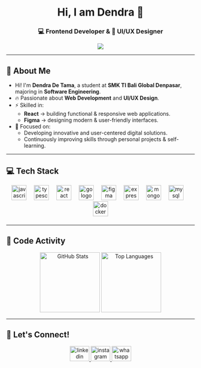 <h1 align="center">Hi, I am Dendra 👋</h1>

<h3 align="center">💻 Frontend Developer & 🎨 UI/UX Designer</h3>

<div align="center"> 
  <img src="https://user-images.githubusercontent.com/22107794/139580686-887df369-edb8-4bc8-b607-4fbf6d7e4866.gif">
</div>

---

## 👋 About Me
- Hi! I'm **Dendra De Tama**, a student at **SMK TI Bali Global Denpasar**, majoring in **Software Engineering**.  
- 🔥 Passionate about **Web Development** and **UI/UX Design**.  
- ⚡ Skilled in:  
  - **React** → building functional & responsive web applications.    
  - **Figma** → designing modern & user-friendly interfaces.  
- 🎯 Focused on:  
  - Developing innovative and user-centered digital solutions.  
  - Continuously improving skills through personal projects & self-learning.  

---

## 💻 Tech Stack
<div align="center">
  <img src="https://cdn.jsdelivr.net/gh/devicons/devicon/icons/javascript/javascript-original.svg" height="40" alt="javascript logo"  />
  <img width="12" />
  <img src="https://cdn.jsdelivr.net/gh/devicons/devicon/icons/typescript/typescript-original.svg" height="40" alt="typescript logo"  />
  <img width="12" />
  <img src="https://cdn.jsdelivr.net/gh/devicons/devicon/icons/react/react-original.svg" height="40" alt="react logo"  />
  <img width="12" />
  <img src="https://cdn.jsdelivr.net/gh/devicons/devicon/icons/go/go-original.svg" height="40" alt="go logo"  />
  <img width="12" />
  <img src="https://cdn.jsdelivr.net/gh/devicons/devicon/icons/figma/figma-original.svg" height="40" alt="figma logo"  />
  <img width="12" />
  <img src="https://cdn.jsdelivr.net/gh/devicons/devicon/icons/express/express-original.svg" height="40" alt="express logo"  />
  <img width="12" />
  <img src="https://cdn.jsdelivr.net/gh/devicons/devicon/icons/mongodb/mongodb-original.svg" height="40" alt="mongodb logo"  />
  <img width="12" />
  <img src="https://cdn.jsdelivr.net/gh/devicons/devicon/icons/mysql/mysql-original.svg" height="40" alt="mysql logo"  />
  <img width="12" />
  <img src="https://cdn.jsdelivr.net/gh/devicons/devicon/icons/docker/docker-original.svg" height="40" alt="docker logo"  />
</div>

###

---

## 🌟 Code Activity
<div align="center">
  <img src="https://github-readme-stats.vercel.app/api?username=Deanity&show_icons=true&theme=radical&include_all_commits=true&count_private=true&hide_border=false" height="160" alt="GitHub Stats" />
  <img src="https://github-readme-stats.vercel.app/api/top-langs?username=Deanity&layout=compact&langs_count=6&theme=radical&hide_border=false" height="160" alt="Top Languages" />
</div>

---

## 🤝 Let's Connect!
<div align="center">
  <a href="https://www.linkedin.com/in/dendra-de-tama-228179313/" target="_blank">
    <img src="https://raw.githubusercontent.com/maurodesouza/profile-readme-generator/master/src/assets/icons/social/linkedin/default.svg" width="52" height="40" alt="linkedin" />
  </a>
  <a href="https://www.instagram.com/shoyou.nt/" target="_blank">
    <img src="https://raw.githubusercontent.com/maurodesouza/profile-readme-generator/master/src/assets/icons/social/instagram/default.svg" width="52" height="40" alt="instagram" />
  </a>
  <a href="https://wa.me/+6281239021528" target="_blank">
    <img src="https://raw.githubusercontent.com/maurodesouza/profile-readme-generator/master/src/assets/icons/social/whatsapp/default.svg" width="52" height="40" alt="whatsapp" />
  </a>
</div>
